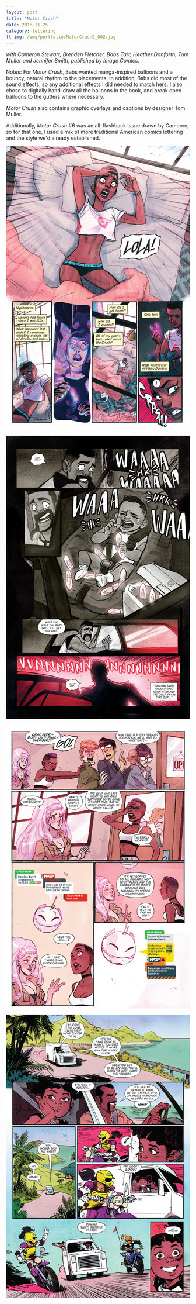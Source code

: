 ```yaml
---
layout: post
title: "Motor Crush"
date: 2018-11-25
category: lettering
ft-img: /img/portfolio/MotorCrush2_002.jpg
---
```

_with Cameron Stewart, Brenden Fletcher, Babs Tarr, Heather Danforth, Tom Muller and Jennifer Smith, published by Image Comics._

Notes: For _Motor Crush_, Babs wanted manga-inspired balloons and a bouncy, natural rhythm to the placements. In addition, Babs did most of the sound effects, so any additional effects I did needed to match hers. I also chose to digitally hand-draw all the balloons in the book, and break open balloons to the gutters where necessary.

_Motor Crush_ also contains graphic overlays and captions by designer Tom Muller.

Additionally, _Motor Crush_ #6 was an all-flashback issue drawn by Cameron, so for that one, I used a mix of more traditional American comics lettering and the style we'd already established.

![Motor Crush #2](/img/portfolio/MotorCrush2_002.jpg "Motor Crush #2")

![Motor Crush #4](/img/portfolio/MotorCrush4_004.jpg "Motor Crush #4")

![Motor Crush #5](/img/portfolio/MotorCrush5_010.jpg "Motor Crush #5")

![Motor Crush #6](/img/portfolio/MotorCrush6_001.jpg "Motor Crush #6")